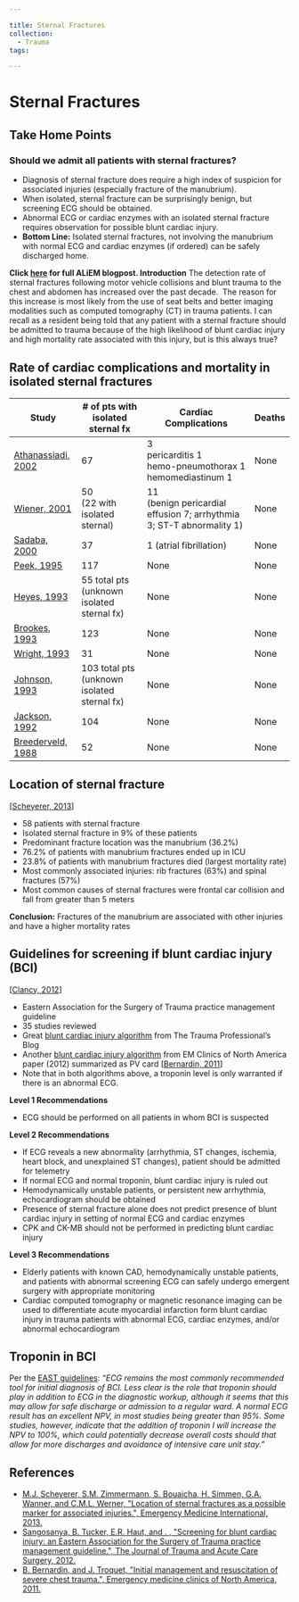 ```yaml
---

title: Sternal Fractures
collection:
  - Trauma
tags:

---
```


# Sternal Fractures

## Take Home Points

### Should we admit all patients with sternal fractures?

-   Diagnosis of sternal fracture does require a high index of suspicion for associated injuries (especially fracture of the manubrium).
-   When isolated, sternal fracture can be surprisingly benign, but screening ECG should be obtained.
-   Abnormal ECG or cardiac enzymes with an isolated sternal fracture requires observation for possible blunt cardiac injury.
-   **Bottom Line:** Isolated sternal fractures, not involving the manubrium with normal ECG and cardiac enzymes (if ordered) can be safely discharged home.

**Click [here](http://academiclifeinem.com/should-admit-patients-sternal-fractures/) for full ALiEM blogpost.
Introduction**
The detection rate of sternal fractures following motor vehicle collisions and blunt trauma to the chest and abdomen has increased over the past decade.  The reason for this increase is most likely from the use of seat belts and better imaging modalities such as computed tomography (CT) in trauma patients. I can recall as a resident being told that any patient with a sternal fracture should be admitted to trauma because of the high likelihood of blunt cardiac injury and high mortality rate associated with this injury, but is this always true?

## Rate of cardiac complications and mortality in isolated sternal fractures


| Study   | \# of pts with isolated sternal fx | Cardiac Complications | Deaths  |
|---------|---------------------------|-----------------------|---------|
| [Athanassiadi, 2002](http://www.ncbi.nlm.nih.gov/pubmed/12181604) | 67  | 3 <br>pericarditis 1<br>hemo-pneumothorax 1<br>hemomediastinum 1 | None|
| [Wiener, 2001](http://www.ncbi.nlm.nih.gov/pubmed/11555798) | 50 <br>(22 with isolated sternal) | 11<br>(benign pericardial effusion 7; arrhythmia 3; ST-T abnormality 1) | None
| [Sadaba, 2000](http://europepmc.org/articles/PMC2503430/pdf/annrcse01625-0022.pdf) | 37 | 1 (atrial fibrillation) | None |
| [Peek, 1995](http://www.ncbi.nlm.nih.gov/pubmed/?term=7558258) | 117 | None | None |
| [Heyes, 1993](http://www.ncbi.nlm.nih.gov/pubmed/8505116) | 55 total pts (unknown isolated sternal fx) | None | None |
| [Brookes, 1993](http://www.ncbi.nlm.nih.gov/pubmed/8331712) | 123 | None | None |
| [Wright, 1993](http://www.ncbi.nlm.nih.gov/pubmed/8214842) | 31 | None | None |
| [Johnson, 1993](http://www.ncbi.nlm.nih.gov/pmc/articles/PMC1285920/) | 103 total pts (unknown isolated sternal fx) | None | None |
| [Jackson, 1992](http://www.ncbi.nlm.nih.gov/pubmed/1286906) | 104 | None | None |
| [Breederveld, 1988](http://www.ncbi.nlm.nih.gov/pubmed/3068582) | 52 | None | None |


## Location of sternal fracture

\[[Scheyerer, 2013](http://www.ncbi.nlm.nih.gov/pubmed/24324890)\]
-   58 patients with sternal fracture
-   Isolated sternal fracture in 9% of these patients
-   Predominant fracture location was the manubrium (36.2%)
-   76.2% of patients with manubrium fractures ended up in ICU
-   23.8% of patients with manubrium fractures died (largest mortality rate)
-   Most commonly associated injuries: rib fractures (63%) and spinal fractures (57%)
-   Most common causes of sternal fractures were frontal car collision and fall from greater than 5 meters

**Conclusion:** Fractures of the manubrium are associated with other injuries and have a higher mortality rates

## Guidelines for screening if blunt cardiac injury (BCI)

\[[Clancy, 2012](%20http://www.ncbi.nlm.nih.gov/pubmed/23114485)\]
-   Eastern Association for the Surgery of Trauma practice management guideline
-   35 studies reviewed
-   Great [blunt cardiac injury algorithm](http://www.regionstrauma.org/blogs/BCI-algorithm.pdf) from The Trauma Professional’s Blog 
-   Another [blunt cardiac injury algorithm](https://dl.dropboxusercontent.com/u/5247611/Blunt%20Cardiac%20Injury.pdf) from EM Clinics of North America paper (2012) summarized as PV card \[[Bernardin, 2011](http://www.ncbi.nlm.nih.gov/pubmed/22487111)\]
-   Note that in both algorithms above, a troponin level is only warranted if there is an abnormal ECG.

**Level 1 Recommendations**

-   ECG should be performed on all patients in whom BCI is suspected

**Level 2 Recommendations**

-   If ECG reveals a new abnormality (arrhythmia, ST changes, ischemia, heart block, and unexplained ST changes), patient should be admitted for telemetry
-   If normal ECG and normal troponin, blunt cardiac injury is ruled out
-   Hemodynamically unstable patients, or persistent new arrhythmia, echocardiogram should be obtained
-   Presence of sternal fracture alone does not predict presence of blunt cardiac injury in setting of normal ECG and cardiac enzymes
-   CPK and CK-MB should not be performed in predicting blunt cardiac injury

**Level 3 Recommendations**

-   Elderly patients with known CAD, hemodynamically unstable patients, and patients with abnormal screening ECG can safely undergo emergent surgery with appropriate monitoring
-   Cardiac computed tomography or magnetic resonance imaging can be used to differentiate acute myocardial infarction form blunt cardiac injury in trauma patients with abnormal ECG, cardiac enzymes, and/or abnormal echocardiogram 

## Troponin in BCI

Per the [EAST guidelines](http://www.east.org/resources/treatment-guidelines/blunt-cardiac-injury,-screening-for):
*“ECG remains the most commonly recommended tool for initial diagnosis of BCI. Less clear is the role that troponin should play in addition to ECG in the diagnostic workup, although it seems that this may allow for safe discharge or admission to a regular ward. A normal ECG result has an excellent NPV, in most studies being greater than 95%. Some studies, however, indicate that the addition of troponin I will increase the NPV to 100%, which could potentially decrease overall costs should that allow for more discharges and avoidance of intensive care unit stay.”*

## References

-   [M.J. Scheyerer, S.M. Zimmermann, S. Bouaicha, H. Simmen, G.A. Wanner, and C.M.L. Werner, "Location of sternal fractures as a possible marker for associated injuries.", Emergency Medicine International, 2013.](http://www.ncbi.nlm.nih.gov/pubmed/24324890)
-   [Sangosanya, B. Tucker, E.R. Haut, and . , "Screening for blunt cardiac injury: an Eastern Association for the Surgery of Trauma practice management guideline.", The Journal of Trauma and Acute Care Surgery, 2012.](http://www.ncbi.nlm.nih.gov/pubmed/23114485)
-   [B. Bernardin, and J. Troquet, "Initial management and resuscitation of severe chest trauma.", Emergency medicine clinics of North America, 2011.](http://www.ncbi.nlm.nih.gov/pubmed/22487111)

